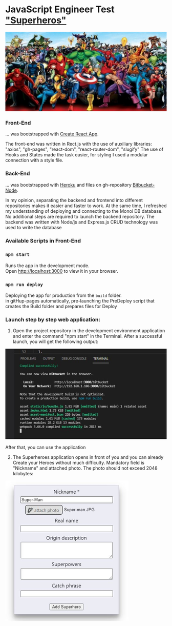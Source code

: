 # JavaScript Engineer Test ["Superheros"](https://mishka31.github.io/bitbucket/) 
 
![](public/1.JPG)

### Front-End 
... was bootstrapped with [Create React App](https://github.com/facebook/create-react-app). 

The front-end was written in Rect.js with the use of auxiliary libraries:
"axios", "gh-pages", "react-dom", "react-router-dom", "slugify"
The use of Hooks and States made the task easier, for styling I used a modular connection with a style file.

### Back-End
... was bootstrapped with [Heroku](https://id.heroku.com/login) and files on gh-repository [Bitbucket-Node](https://github.com/Mishka31/bitbucket-node.git).

In my opinion, separating the backend and frontend into different repositories makes it easier and faster to work. At the same time, I refreshed my understanding of deploying and connecting to the Monoi DB database. No additional steps are required to launch the backend repository. The backend was written with Node/js and Express.js
CRUD technology was used to write the database

### Available Scripts in Front-End

### `npm start`
Runs the app in the development mode.\
Open [http://localhost:3000](http://localhost:3000) to view it in your browser.

### `npm run deploy`
Deploying the app for production from the `build` folder.\
in gitHup-pages automatically, pre-launching the PreDeploy script that creates the Build folder and prepares files for Deploy



### Launch step by step web application:

1. Open the project repository in the development environment application and enter the command "npm start" in the Terminal. After a successful launch, you will get the following output:

![](public/2.JPG)

After that, you can use the application

2. The Superheroes application opens in front of you and you can already Create your Heroes without much difficulty.
Mandatory field is "Nickname" and attached photo. The photo should not exceed 2048 kilobytes:

![](public/3.JPG)
